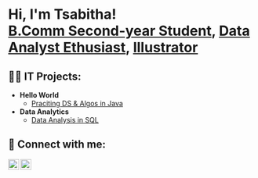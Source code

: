 <h1>Hi, I'm Tsabitha! <br/><a href="https://www.linkedin.com/in/tsabithaputri/">B.Comm Second-year Student</a>, <a href="https://github.com/tsaatu23"> Data Analyst Ethusiast</a>, <a href="https://www.instagram.com/coretanol">Illustrator</a></h1>

<h2>👨‍💻 IT Projects:</h2>

- <b>Hello World</b>
  - [Praciting DS & Algos in Java](https://github.com/tsaatu23)
- <b>Data Analytics</b>
  - [Data Analysis in SQL](https://github.com/tsaatu23)</b></i>

<h2> 🤳 Connect with me:</h2>

[<img align="left" alt="Tsabitha Putri | LinkedIn" width="22px" src="https://cdn.jsdelivr.net/npm/simple-icons@v3/icons/linkedin.svg" />][linkedin]
[<img align="left" alt="Tsabitha Putri | Instagram" width="22px" src="https://cdn.jsdelivr.net/npm/simple-icons@v3/icons/instagram.svg" />][instagram]

[instagram]: https://www.instagram.com/coretanol/
[linkedin]: https://linkedin.com/in/tsabithaputri

<!--
**tsaatu23/tsaau23** is a ✨ _special_ ✨ repository because its `README.md` (this file) appears on your GitHub profile.

Here are some ideas to get you started:

- 🔭 I’m currently working on ...
- 🌱 I’m currently learning ...
- 👯 I’m looking to collaborate on ...
- 🤔 I’m looking for help with ...
- 💬 Ask me about ...
- 📫 How to reach me: ...
- 😄 Pronouns: ...
- ⚡ Fun fact: ...
-->
